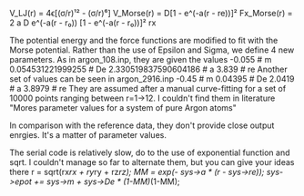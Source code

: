 V_LJ(r) = 4ϵ[(σ/r)¹² - (σ/r)⁶]
V_Morse(r) = D[1 - e^(-a(r - re))]²
Fx_Morse(r) = 2 a D e^(-a(r - r₀)) [1 - e^(-a(r - r₀))]² rx

The potential energy and the force functions are modified to fit with the Morse potential.
Rather than the use of Epsilon and Sigma, we define 4 new parameters. As in argon_108.inp, they are given the values
-0.055  # m
0.054531221999255   # De
2.330519837590604186  # a
3.839 # re
Another set of values can be seen in argon_2916.inp
-0.45             # m
0.04395           # De
2.0419            # a
3.8979            # re
They are assumed after a manual curve-fitting for a set of 10000 points ranging between r=1->12. I couldn't find them in literature "Mores parameter values for a system of pure Argon atoms"


In comparison with the reference data, they don't provide close output enrgies. It's a matter of parameter values.

The serial code is relatively slow, do to the use of exponential function and sqrt.
I couldn't manage so far to alternate them, but you can give your ideas there
      r = sqrt(rx*rx + ry*ry + rz*rz);
      MM = exp(- sys->a * (r - sys->re));
      sys->epot += sys->m + sys->De * (1-MM)*(1-MM);



